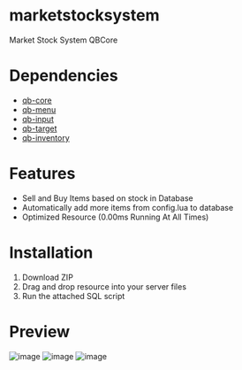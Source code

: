 # marketstocksystem
Market Stock System QBCore

# Dependencies
* [qb-core](https://github.com/qbcore-framework/qb-core)
* [qb-menu](https://github.com/qbcore-framework/qb-menu)
* [qb-input](https://github.com/qbcore-framework/qb-input)
* [qb-target](https://github.com/qbcore-framework/qb-target)
* [qb-inventory](https://github.com/qbcore-framework/qb-inventory)
# Features
* Sell and Buy Items based on stock in Database
* Automatically add more items from config.lua to database
* Optimized Resource (0.00ms Running At All Times)

# Installation
1) Download ZIP
2) Drag and drop resource into your server files
3) Run the attached SQL script

# Preview
![image](https://github.com/user-attachments/assets/30b19fbd-b07c-40e1-b978-cbaf58968c56) ![image](https://github.com/user-attachments/assets/d8d30ed4-e252-49e9-be02-ab5165dfb7d2) ![image](https://github.com/user-attachments/assets/ef253fc4-681d-45c9-a3db-9535f1d4b649)

